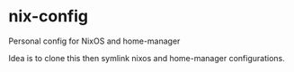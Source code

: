 # nix-config
Personal config for NixOS and home-manager

Idea is to clone this then symlink nixos and home-manager configurations.
